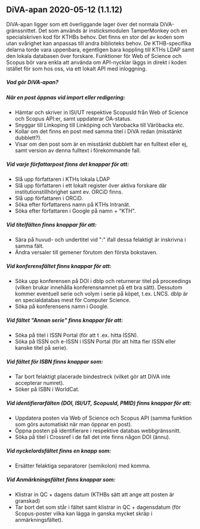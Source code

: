 ## DiVA-apan 2020-05-12 (1.1.12)

DiVA-apan ligger som ett överliggande lager över det normala DiVA-gränssnittet. Det som används är insticksmodulen TamperMonkey och en specialskriven kod för KTHBs behov. Det finns en stor del av koden som utan svårighet kan anpassas till andra biblioteks behov. De KTHB-specifika delarna torde vara uppenbara, egentligen bara koppling till KTHs LDAP samt den lokala databasen över forskare. Funktioner för Web of Science och Scopus bör vara enkla att använda om API-nycklar läggs in direkt i koden istället för som hos oss, via ett lokalt API med inloggning.

##### Vad gör DiVA-apan?

##### När en post öppnas vid import eller redigering:

- Hämtar och skriver in ISI/UT respektive ScopusId från Web of Science och Scopus API:er, samt uppdaterar OA-status.
- Snyggar till Linkoping till Linköping och Varobacka till Väröbacka etc.
- Kollar om det finns en post med samma titel i DiVA redan (misstänkt dubblett?).
- Visar om den post som är en misstänkt dubblett har en fulltext eller ej, samt version av denna fulltext i förekommande fall.

##### Vid varje författarpost finns det knappar för att:

- Slå upp författaren i KTHs lokala LDAP
- Slå upp författaren i ett lokalt register över aktiva forskare där institutionstillhörighet samt ev. ORCiD finns.
- Slå upp författaren i ORCiD.
- Söka efter författarens namn på KTHs Intranät.
- Söka efter författaren i Google på namn + "KTH".

##### Vid titelfälten finns knappar för att:

- Sära på huvud- och undertitel vid  ":"  ifall dessa felaktigt är inskrivna i samma fält.
- Ändra versaler till gemener förutom den första bokstaven.

##### Vid konferensfältet finns knappar för att:

- Söka upp konferensen på DOI i dblp och returnerar titel på proceedings (vilken brukar innehålla konferensnamnet på ett bra sätt). Dessutom kommer eventuell serie och volym i serie på köpet, t.ex. LNCS. dblp är en specialdatabas mest för Computer Science.
- Söka på konferensens namn i Google.

##### Vid fältet "Annan serie" finns knappar för att:

- Söka på titel i ISSN Portal (för att t .ex. hitta ISSN).
- Söka på ISSN och e-ISSN i ISSN Portal (för att hitta fler ISSN eller kanske titel på serie).

##### Vid fältet för ISBN finns knappar som:

- Tar bort felaktigt placerade bindestreck (vilket gör att DiVA inte accepterar numret).
- Söker på ISBN i WorldCat.

##### Vid identifierarfälten (DOI, ISI/UT, ScopusId, PMID) finns knappar för att:

- Uppdatera posten via Web of Science och Scopus API (samma funktion som görs automatiskt när man öppnar en post).
- Öppna posten på identifierare i respektive databas webbgränssnitt.
- Söka på titel i Crossref i de fall det inte finns någon DOI (ännu).

##### Vid nyckelordsfältet finns en knapp som:

- Ersätter felaktiga separatorer (semikolon) med komma.

##### Vid Anmärkningsfältet finns knappar som:

- Klistrar in QC + dagens datum (KTHBs sätt att ange att posten är granskad)
- Tar bort det som står i fältet samt klistrar in QC + dagensdatum (för Scopus-poster vilka kan lägga in ganska mycket skräp i anmärkningsfältet).
